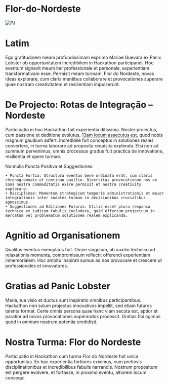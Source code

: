 # Flor-do-Nordeste

![PJ](https://github.com/user-attachments/assets/c10c938c-47fa-42f1-8860-4c7f5b48cbcb)




# Latim


Ego gratitudinem meam profundissimam exprimo Mariae Guevara ex Panic Lobster ob opportunitatem incredibilem in Hackathon participandi. Hoc eventum signavit meum iter professionale et personale, experientiam transformativam esse. Permisit meam turmam, Flor do Nordeste, novas ideas explorare, cum claris mentibus collaborare et provocationes superare quae nostram creativitatem et resilientiam impulserunt.

# De Projecto: Rotas de Integração – Nordeste

Participatio in hoc Hackathon fuit experientia ditissima. Noster proiectus, cum passione et deditione evolutus, [13am locum assecutus est](https://repositorio.enap.gov.br/jspui/bitstream/1/8037/6/Resultado%20Final%20Impulso%20Regional%20Hackathon%20Comunicado_25.pdf), quod nobis magnum gaudium adfert. Incredibile fuit conceptus in solutiones reales convertere, in turma laborare ad proposita requisita explenda. Etsi non ad summum pervenimus, omnis processus gradus fuit practica de innovatione, resilientia et opere turmae.

Nonnulla Puncta Positiva et Suggestiones:

    • Puncta Fortia: Structura eventus bene ordinata erat, cum claris chronogrammate et continuo auxilio. Diversitas provocationum nos ex zona nostra commoditatis exire permisit et nostra creativity explorare.
    • Disciplinae: Momentum strategicum temporis administrationis et maior integrationis inter sodales turmae in decisionibus crucialibus agnoscimus.
    • Suggestiones ad Editiones Futuras: Utilis esset plura responsa technica ex iudicum tabulis includere, quid effectum projectuum in mercatum vel problematum solutionem realem explicanda.
    
# Agnitio ad Organisationem
Qualitas eventus exemplaris fuit. Omne singulum, ab auxilio technico ad relaxationis momenta, compromissum reflectit offerendi experientiam inmemorialem. Hoc ambitu inspirati sumus ad nos provocare et crescere ut professionales et innovatores.

# Gratias ad Panic Lobster
Maria, tua visio et ductus sunt inspiratio omnibus participantibus. Hackathon non solum projectus innovativos impellit, sed etiam futuros talenta format. Certe omnis persona quae hanc viam secuta est, aptior et paratior ad novos provocationes 
superandos processit. Gratias tibi agimus quod in omnium nostrum potentia credidisti.

# Nostra Turma: Flor do Nordeste
Participatio in Hackathon cum turma Flor do Nordeste fuit unica opportunitas. Ex hac experientia fortiores exivimus, cum pretiosis disciplinationibus et incredibilibus fabulis narrandis. Nostrum propositum est pergere evolvere, et fortasse, in proximo eventu, altiorem locum consequi.

